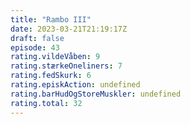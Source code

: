 ```yaml
---
title: "Rambo III"
date: 2023-03-21T21:19:17Z
draft: false
episode: 43
rating.vildeVåben: 9
rating.stærkeOneliners: 7
rating.fedSkurk: 6
rating.episkAction: undefined
rating.barHudOgStoreMuskler: undefined
rating.total: 32
---
```


